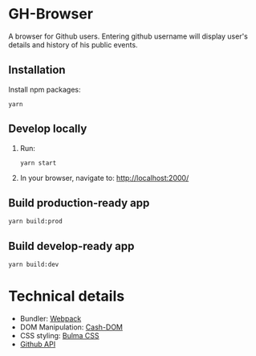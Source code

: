 # GH-Browser

A browser for Github users. Entering github username will display user's details and history of his public events.

## Installation

Install npm packages:

```
yarn
```

## Develop locally

1. Run:

   ```
   yarn start
   ```

2. In your browser, navigate to: [http://localhost:2000/](http://localhost:2000/)

## Build production-ready app

```
yarn build:prod
```

## Build develop-ready app

```
yarn build:dev
```

# Technical details

- Bundler: [Webpack](https://webpack.js.org/)
- DOM Manipulation: [Cash-DOM](https://github.com/kenwheeler/cash)
- CSS styling: [Bulma CSS](https://bulma.io/)
- [Github API](https://api.github.com/)
